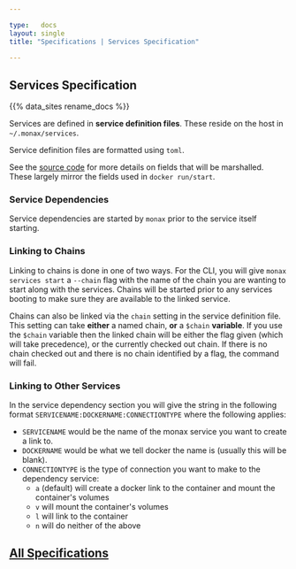```yaml
---

type:   docs
layout: single
title: "Specifications | Services Specification"

---
```


## Services Specification

<div class="note">
{{% data_sites rename_docs %}}
</div>

Services are defined in **service definition files**. These reside on the host in `~/.monax/services`.

Service definition files are formatted using `toml`.

See the [source code](https://github.com/monax/monax/blob/master/definitions/service_definition.go) for more details on fields that will be marshalled. These largely mirror the fields used in `docker run/start`.

### Service Dependencies

Service dependencies are started by `monax` prior to the service itself starting.

### Linking to Chains

Linking to chains is done in one of two ways. For the CLI, you will give `monax services start` a `--chain` flag with the name of the chain you are wanting to start along with the services. Chains will be started prior to any services booting to make sure they are available to the linked service.

Chains can also be linked via the `chain` setting in the service definition file. This setting can take **either** a named chain, **or** a `$chain` **variable**. If you use the `$chain` variable then the linked chain will be either the flag given (which will take precedence), or the currently checked out chain. If there is no chain checked out and there is no chain identified by a flag, the command will fail.

### Linking to Other Services

In the service dependency section you will give the string in the following format `SERVICENAME:DOCKERNAME:CONNECTIONTYPE` where the following applies:

* `SERVICENAME` would be the name of the monax service you want to create a link to.
* `DOCKERNAME` would be what we tell docker the name is (usually this will be blank).
* `CONNECTIONTYPE` is the type of connection you want to make to the dependency service:
  * `a` (default) will create a docker link to the container and mount the container's volumes
  * `v` will mount the container's volumes
  * `l` will link to the container
  * `n` will do neither of the above


## [<i class="fa fa-chevron-circle-left" aria-hidden="true"></i> All Specifications](/docs/specs/)
